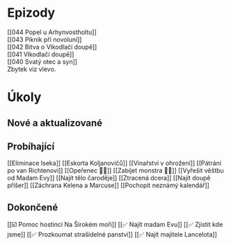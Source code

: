 # Epizody
[[044 Popel u Arhynvostholtu]]  
[[043 Piknik při novoluní]]  
[[042 Bitva o Vlkodlačí doupě]]  
[[041 Vlkodlačí doupě]]  
[[040 Svatý otec a syn]]  
Zbytek viz vlevo.
# Úkoly
## Nové a aktualizované
## Probíhající
[[Eliminace Iseka]]
[[Eskorta Koljanovičů]]
[[Vinařství v ohrožení]]
[[Pátrání po van Richtenovi]]
[[Opeřenec 🧑🏻]]
[[Zabíjet monstra 🧑🏻]]
[[Vyřešit věštbu od Madam Evy]]
[[Najít tělo čaroděje]]
[[Ztracená dcera]]
[[Najít doupě příšer]]
[[Záchrana Kelena a Marcuse]]
[[Pochopit neznámý kalendář]]
## Dokončené
[[☑️ Pomoc hostinci Na Širokém moři]]
[[✅ Najít madam Evu]]
[[✅ Zjistit kde jsme]]
[[✅ Prozkoumat strašidelné panství]]
[[✅ Najít majitele Lancelota]]


